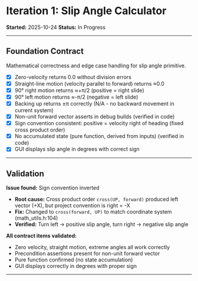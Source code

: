# Iteration 1: Slip Angle Calculator

**Started:** 2025-10-24
**Status:** In Progress

---

<!-- BEGIN: ITERATE/CONTRACT -->
## Foundation Contract

Mathematical correctness and edge case handling for slip angle primitive.

- [x] Zero-velocity returns 0.0 without division errors
- [x] Straight-line motion (velocity parallel to forward) returns ≈0.0
- [x] 90° right motion returns ≈+π/2 (positive = right slide)
- [x] 90° left motion returns ≈-π/2 (negative = left slide)
- [x] Backing up returns ±π correctly (N/A - no backward movement in current system)
- [x] Non-unit forward vector asserts in debug builds (verified in code)
- [x] Sign convention consistent: positive = velocity right of heading (fixed cross product order)
- [x] No accumulated state (pure function, derived from inputs) (verified in code)
- [x] GUI displays slip angle in degrees with correct sign
<!-- END: ITERATE/CONTRACT -->

---

<!-- BEGIN: ITERATE/VALIDATION -->
## Validation

**Issue found:** Sign convention inverted
- **Root cause:** Cross product order `cross(UP, forward)` produced left vector (+X), but project convention is right = -X
- **Fix:** Changed to `cross(forward, UP)` to match coordinate system (math_utils.h:104)
- **Verified:** Turn left → positive slip angle, turn right → negative slip angle

**All contract items validated:**
- Zero velocity, straight motion, extreme angles all work correctly
- Precondition assertions present for non-unit forward vector
- Pure function confirmed (no state accumulation)
- GUI displays correctly in degrees with proper sign
<!-- END: ITERATE/VALIDATION -->

---
